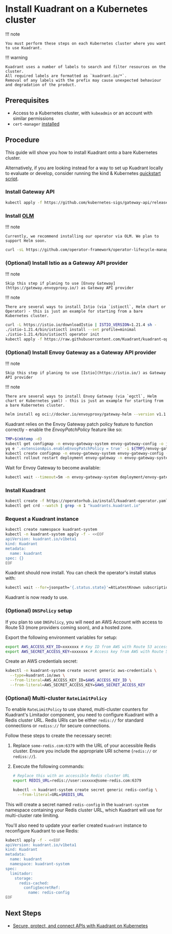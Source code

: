 # Install Kuadrant on a Kubernetes cluster

!!! note

    You must perform these steps on each Kubernetes cluster where you want to use Kuadrant.

!!! warning

    Kuadrant uses a number of labels to search and filter resources on the cluster.
    All required labels are formatted as `kuadrant.io/*`.
    Removal of any labels with the prefix may cause unexpected behaviour and degradation of the product.

## Prerequisites

- Access to a Kubernetes cluster, with `kubeadmin` or an account with similar permissions
- `cert-manager` [installed](https://cert-manager.io/docs/installation/)

## Procedure

This guide will show you how to install Kuadrant onto a bare Kubernetes cluster.

Alternatively, if you are looking instead for a way to set up Kuadrant locally to evaluate or develop, consider running the kind & Kubernetes [quickstart script](https://docs.kuadrant.io/latest/getting-started-single-cluster/).

### Install Gateway API

```bash
kubectl apply -f https://github.com/kubernetes-sigs/gateway-api/releases/download/v1.1.0/standard-install.yaml
```

### Install [OLM](https://olm.operatorframework.io/)

!!! note

    Currently, we recommend installing our operator via OLM. We plan to support Helm soon.

```bash
curl -sL https://github.com/operator-framework/operator-lifecycle-manager/releases/download/v0.28.0/install.sh | bash -s v0.28.0
```

### (Optional) Install Istio as a Gateway API provider

!!! note

    Skip this step if planing to use [Envoy Gateway](https://gateway.envoyproxy.io/) as Gateway API provider

!!! note

    There are several ways to install Istio (via `istioctl`, Helm chart or Operator) - this is just an example for starting from a bare Kubernetes cluster.

```bash
curl -L https://istio.io/downloadIstio | ISTIO_VERSION=1.21.4 sh -
./istio-1.21.4/bin/istioctl install --set profile=minimal
./istio-1.21.4/bin/istioctl operator init
kubectl apply -f https://raw.githubusercontent.com/Kuadrant/kuadrant-operator/main/config/dependencies/istio/istio-operator.yaml
```

### (Optional) Install Envoy Gateway as a Gateway API provider

!!! note

    Skip this step if planing to use [Istio](https://istio.io/) as Gateway API provider

!!! note

    There are several ways to install Envoy Gateway (via `egctl`, Helm chart or Kubernetes yaml) - this is just an example for starting from a bare Kubernetes cluster.

```bash
helm install eg oci://docker.io/envoyproxy/gateway-helm --version v1.1.0 -n envoy-gateway-system --create-namespace
```

Kuadrant relies on the Envoy Gateway patch policy feature to function correctly - enable the *EnvoyPatchPolicy* feature like so:

```bash
TMP=$(mktemp -d)
kubectl get configmap -n envoy-gateway-system envoy-gateway-config -o jsonpath='{.data.envoy-gateway\.yaml}' > ${TMP}/envoy-gateway.yaml
yq e '.extensionApis.enableEnvoyPatchPolicy = true' -i ${TMP}/envoy-gateway.yaml
kubectl create configmap -n envoy-gateway-system envoy-gateway-config --from-file=envoy-gateway.yaml=${TMP}/envoy-gateway.yaml -o yaml --dry-run=client | kubectl replace -f -
kubectl rollout restart deployment envoy-gateway -n envoy-gateway-system
```

Wait for Envoy Gateway to become available:

```bash
kubectl wait --timeout=5m -n envoy-gateway-system deployment/envoy-gateway --for=condition=Available
```

### Install Kuadrant

```bash
kubectl create -f https://operatorhub.io/install/kuadrant-operator.yaml
kubectl get crd --watch | grep -m 1 "kuadrants.kuadrant.io"
```

### Request a Kuadrant instance

```bash
kubectl create namespace kuadrant-system
kubectl -n kuadrant-system apply -f - <<EOF
apiVersion: kuadrant.io/v1beta1
kind: Kuadrant
metadata:
  name: kuadrant
spec: {}
EOF
```

Kuadrant should now install. You can check the operator's install status with:

```bash
kubectl wait --for=jsonpath='{.status.state}'=AtLatestKnown subscription/my-kuadrant-operator -n operators --timeout=600s
```

Kuadrant is now ready to use.


### (Optional) `DNSPolicy` setup

If you plan to use `DNSPolicy`, you will need an AWS Account with access to Route 53 (more providers coming soon), and a hosted zone.

Export the following environment variables for setup:

```bash
export AWS_ACCESS_KEY_ID=xxxxxxx # Key ID from AWS with Route 53 access
export AWS_SECRET_ACCESS_KEY=xxxxxxx # Access key from AWS with Route 53 access
```

Create an AWS credentials secret:

```bash
kubectl -n kuadrant-system create secret generic aws-credentials \
  --type=kuadrant.io/aws \
  --from-literal=AWS_ACCESS_KEY_ID=$AWS_ACCESS_KEY_ID \
  --from-literal=AWS_SECRET_ACCESS_KEY=$AWS_SECRET_ACCESS_KEY
```

### (Optional) Multi-cluster `RateLimitPolicy`

To enable `RateLimitPolicy` to use shared, multi-cluster counters for Kuadrant's Limitador component, you need to configure Kuadrant with a Redis cluster URL. Redis URIs can be either `redis://` for standard connections or `rediss://` for secure connections.

Follow these steps to create the necessary secret:

1. Replace `some-redis.com:6379` with the URL of your accessible Redis cluster. Ensure you include the appropriate URI scheme (`redis://` or `rediss://`).

2. Execute the following commands:

    ```bash
    # Replace this with an accessible Redis cluster URL
    export REDIS_URL=redis://user:xxxxxx@some-redis.com:6379

    kubectl -n kuadrant-system create secret generic redis-config \
      --from-literal=URL=$REDIS_URL
    ```

This will create a secret named `redis-config` in the `kuadrant-system` namespace containing your Redis cluster URL, which Kuadrant will use for multi-cluster rate limiting.


You'll also need to update your earlier created `Kuadrant` instance to reconfigure Kuadrant to use Redis:

```bash
kubectl apply -f - <<EOF
apiVersion: kuadrant.io/v1beta1
kind: Kuadrant
metadata:
  name: kuadrant
  namespace: kuadrant-system
spec:
  limitador:
    storage:
      redis-cached:
        configSecretRef:
          name: redis-config
EOF
```

## Next Steps

- [Secure, protect, and connect APIs with Kuadrant on Kubernetes](../user-guides/secure-protect-connect.md)
